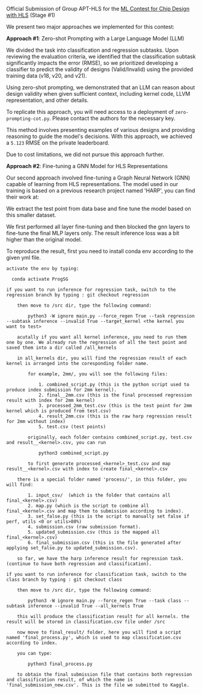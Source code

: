 Official Submission of Group APT-HLS for the [ML Contest for Chip Design with HLS](https://github.com/UCLA-VAST/HARP) (Stage #1)

We present two major approaches we implemented for this contest:

**Approach #1**: Zero-shot Prompting with a Large Language Model (LLM)

We divided the task into classification and regression subtasks. Upon reviewing the evaluation criteria, we identified that the classification subtask significantly impacts the error (RMSE), so we prioritized developing a classifier to predict the validity of designs (Valid/Invalid) using the provided training data (v18, v20, and v21).

Using zero-shot prompting, we demonstrated that an LLM can reason about design validity when given sufficient context, including kernel code, LLVM representation, and other details.

To replicate this approach, you will need access to a deployment of `zero-prompting-cot.py`. Please contact the authors for the necessary key.

This method involves presenting examples of various designs and providing reasoning to guide the model's decisions. With this approach, we achieved a `5.123` RMSE on the private leaderboard.

Due to cost limitations, we did not pursue this approach further.

**Approach #2**: Fine-tuning a GNN Model for HLS Representations

Our second approach involved fine-tuning a Graph Neural Network (GNN) capable of learning from HLS representations. The model used in our training is based on a previous research project named 'HARP', you can find their work at:



We extract the test point from data base and fine tune the model based on this smaller dataset.

We first performed all layer fine-tuning and then blocked the gnn layers to fine-tune the final MLP layers only. The result inference loss was a bit higher than the original model.

To reproduce the result, first you need to install conda env according to the given yml file.
	
	activate the env by typing: 
 
      conda activate ProgSG
	
	if you want to run inference for regression task, switch to the regression branch by typing : git checkout regression
	
		then move to /src dir, type the following command:
			
			python3 -W ignore main.py --force_regen True --task regression --subtask inference --invalid True --target_kernel <the kernel you want to test>
			
		acutally if you want all kernel inference, you need to run them one by one. We already run the regression of all the test point and saved them into a dir called /all_kernels
		
		in all_kernels dir, you will find the regression result of each kernel is arranged into the coresponding folder name.
		
			for example, 2mm/, you will see the following files:
			
				1. combined_script.py (this is the python script used to produce index submission for 2mm kernel).
				2. final__2mm.csv (this is the final processed regression result with index for 2mm kernel)
				3. processed_2mm_test.csv (this is the test point for 2mm kernel which is produced from test.csv)
				4. result_2mm.csv (this is the raw harp regression result for 2mm without index)
				5. test.csv (test points)
				
			originally, each folder contains combined_script.py, test.csv and result__<kernel>.csv, you can run
				
				python3 combined_script.py
				
			to first generate processed_<kernel>_test.csv and map result__<kernel>.csv with index to create final_<kernel>.csv
			
		there is a special folder named 'process/', in this folder, you will find:
		
			1. input_csv/  (which is the folder that contains all final_<kernel>.csv)
			2. map.py (which is the script to combine all final_<kernel>.csv and map them to submission according to index).
			3. set_false.py (this is the script to manually set false if perf, utils <0 or utils>80%)
			4. submission.csv (raw submission format).
			5. updated_submission.csv (this is the mapped all final_<kernel>.csv)
			6. final_submission.csv (this is the file generated after applying set_false.py to updated_submission.csv).
			
		so far, we have the harp inference result for regression task. (continue to have both regression and classification).
		
	if you want to run inference for classification task, switch to the class branch by typing : git checkout class
	
		then move to /src dir, type the following command:
		
			python3 -W ignore main.py --force_regen True --task class --subtask inference --invalid True --all_kernels True
			
		this will produce the classification result for all kernels. the result will be stored in classification.csv file under /src
		
		now move to final_result/ folder, here you will find a script named 'final_process.py', which is used to map classification.csv according to index.
		
		you can type:
		
			python3 final_process.py
			
		to obtain the final submission file that contains both regression and classification result, of which the name is 'final_submission_new.csv'. This is the file we submitted to Kaggle.
		








